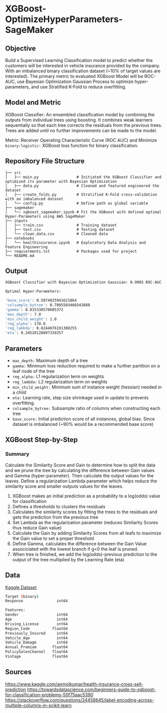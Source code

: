 # XGBoost-OptimizeHyperParameters-SageMaker

## Objective
Build a Supervised Learning Classification model to predict whether the customers will be interested in vehicle insurance provided by the company. With an imbalanced binary classification dataset (~10% of target values are interested). The primary metric to evaluated XGBoost Model will be ROC-AUC, use Bayesian Optimization Gaussian Process to optimize hyper-parameters, and use Stratified K-Fold to reduce overfitting.

## Model and Metric 
XGBoost Classifier: An ensembled classification model by combining the outputs from individual trees using boosting. It combines weak learners sequentially so that each tree corrects the residuals from the previous trees. Trees are added until no further improvements can be made to the model.

Metric: Receiver Operating Characteristic Curve (ROC AUC) and Minimize ```binary:logistic:``` XGBoost loss function for binary classification.

## Repository File Structure
    ├── src          
    │   ├── main.py                 # Initiated the XGBoost Classifier and optimized its parameter with Bayesian Optimization
    │   ├── data.py                 # Cleaned and featured engineered the dataset
    │   ├── create_folds.py         # Stratified K-Fold cross-validation with an imbalanced dataset
    │   └── config.py               # Define path as global variable
    ├── sagemaker
    │   └── xgboost_sagemaker.ipynb # Fit the XGBoost with defined optimal Hyper-Parameters using AWS SageMaker
    ├── inputs
    │   ├── train.csv               # Training dataset
    │   ├── test.csv                # Testing dataset
    │   └── clean_data.csv          # Cleaned data 
    ├── notebooks
    │   └── healthinsurance.ipynb   # Exploratory Data Analysis and Feature Engineering
    ├── requierments.txt            # Packages used for project
    └── README.md
    
## Output
```bash
XGBoost Classifier with Bayesian Optimization Gaussian: 0.9085 ROC-AUC 

Optimal Hyper-Parameters:

'base_score': 0.5074025941621864
'colsample_bytree': 0.7805503460343888
'gamma': 8.815330570605372 
'max_depth': 7.0
'min_child_weight': 1.0
'reg_alpha': 170.0
'reg_lambda': 0.8244076191380255
'eta': 0.24528128897339257
```
## Parameters
- ```max_depth:``` Maximum depth of a tree
- ```gamma:``` Minimum loss reduction required to make a further partition on a leaf node of the tree
- ```reg_alpha:``` L1 regularization term on weights
- ```reg_lambda:``` L2 regularization term on weights
- ```min_child_weight:``` Minimum sum of instance weight (hessian) needed in a child
- ```eta:``` Learning rate, step size shrinkage used in update to prevents overfitting.
- ```colsample_bytree:``` Subsample ratio of columns when constructing each tree
- ```base_score:``` Initial prediction score of all instances, global bias. Since dataset is imbalanced (~90% would be a recommended base score)

## XGBoost Step-by-Step

### Summary 
Calculate the Similarity Score and Gain to determine how to split the data and we prune the tree by calculating the difference between Gain values and Gamma (hyper-parameter). Then calculate the output values for the leaves. Define a regularization Lambda parameter which helps reduce the similarity score and smaller outputs values for the leaves. 
1. XGBoost makes an initial prediction as a probability to a log(odds) value for classification
2. Defines a thresholds to clusters the residuals
3. Calculates the similarity scores by fitting the trees to the residuals and gets the prediction from the previous tree
4. Set Lambda as the regularization parameter (reduces Similarity Scores thus reduce Gain value)
5. Calculate the Gain by adding Similarity Scores from all leafs to maximize the Gain value to set a proper threshold
6. Define Gamma, calculates the difference between the Gain Value associciated with the lowest branch if g<0 the leaf is pruned.
7. When tree is finished, we add the log(odds)-previous prediction to the output of the tree multiplied by the Learning Rate (eta) 


## Data
[Kaggle Dataset](https://www.kaggle.com/anmolkumar/health-insurance-cross-sell-prediction)
```bash
Target (binary)
Response               int64

Features: 
Gender                 int64
Age                    int64
Driving_License        int64
Region_Code          float64
Previously_Insured     int64
Vehicle_Age            int64
Vehicle_Damage         int64
Annual_Premium       float64
PolicySalesChannel   float64
Vintage              float64
```
## Sources
https://www.kaggle.com/anmolkumar/health-insurance-cross-sell-prediction
https://towardsdatascience.com/beginners-guide-to-xgboost-for-classification-problems-50f75aac5390
https://stackoverflow.com/questions/24458645/label-encoding-across-multiple-columns-in-scikit-learn
